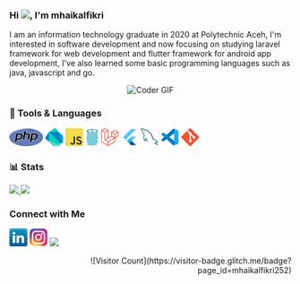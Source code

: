 ### Hi <img src="https://emojis.slackmojis.com/emojis/images/1588315024/8823/hyperkitty.gif?1588315024" width="30" />, I'm mhaikalfikri
I am an information technology graduate in 2020 at Polytechnic Aceh, I'm interested in software development and now focusing on studying laravel framework for web development and flutter framework for android app development, I've also learned some basic programming languages such as java, javascript and go.

<p  align="center"><img src="https://media.giphy.com/media/SWoSkN6DxTszqIKEqv/giphy.gif" alt="Coder GIF" width="500" height="400">

<!--
**mhaikalfikri252/mhaikalfikri252** is a ✨ _special_ ✨ repository because its `README.md` (this file) appears on your GitHub profile.

Here are some ideas to get you started:

- 🔭 I’m currently working on ...
- 🌱 I’m currently learning ...
- 👯 I’m looking to collaborate on ...
- 🤔 I’m looking for help with ...
- 💬 Ask me about ...
- 📫 How to reach me: ...
- 😄 Pronouns: ...
- ⚡ Fun fact: ...
-->

### 🔨 Tools & Languages
<a href="https://www.php.net/" title="PHP"><img src="icons/php.png" /></a>
<a href="https://dart.dev/" title="Dart"><img src="icons/dartlang.png" /></a>
<a href="https://en.wikipedia.org/wiki/JavaScript" title="JavaScript"><img src="icons/javascript.png" /></a>
<a href="https://golang.org/" title="Golang"><img src="icons/golang.png" /></a>
<a href="https://laravel.com/" title="Laravel"><img src="icons/laravel.png" /></a>
<a href="https://flutter.dev/" title="Flutter"><img src="icons/flutter.png" /></a>
<a href="https://www.mysql.com/" title="MySQL"><img src="icons/mysql.png" /></a>
<a href="https://code.visualstudio.com/" title="Visual Studio Code"><img src="icons/vscode.png" /></a>
<a href="https://git-scm.com/" title="Git"><img src="icons/git.png" /></a>

### 📊 Stats
<a href="https://github.com/anuraghazra/github-readme-stats">
    <img src="https://github-readme-stats.vercel.app/api?username=mhaikalfikri252&show_icons=true&bg_color=0d1117&text_color=FFF&border_color=444" height="165">
  </a>
  <a href="https://github.com/anuraghazra/github-readme-stats">
    <img src="https://github-readme-stats.vercel.app/api/top-langs/?username=mhaikalfikri252&layout=compact&bg_color=0d1117&text_color=FFF&border_color=444"  height="165">
</a>

### Connect with Me
[![LinkedIn](icons/linkedin.png)](https://www.linkedin.com/in/mhaikalfikri252/)
[![Instagram](icons/instagram.png)](https://www.instagram.com/mhaikalfikri252/)
[<img src="https://img.icons8.com/fluent/48/000000/facebook-new.png" width="3.5%"/>](https://www.facebook.com/mhaikal.fikri.1671/)  &nbsp;
 
<div align="right">
![Visitor Count](https://visitor-badge.glitch.me/badge?page_id=mhaikalfikri252)
</div>

